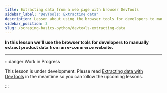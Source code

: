 ```yaml
---
title: Extracting data from a web page with browser DevTools
sidebar_label: "DevTools: Extracting data"
description: Lesson about using the browser tools for developers to manually extract product data from an e-commerce website.
sidebar_position: 3
slug: /scraping-basics-python/devtools-extracting-data
---
```


**In this lesson we'll use the browser tools for developers to manually extract product data from an e-commerce website.**

---

:::danger Work in Progress

This lesson is under development. Please read [Extracting data with DevTools](../scraping_basics_javascript/data_extraction/devtools_continued.md) in the meantime so you can follow the upcoming lessons.

:::
